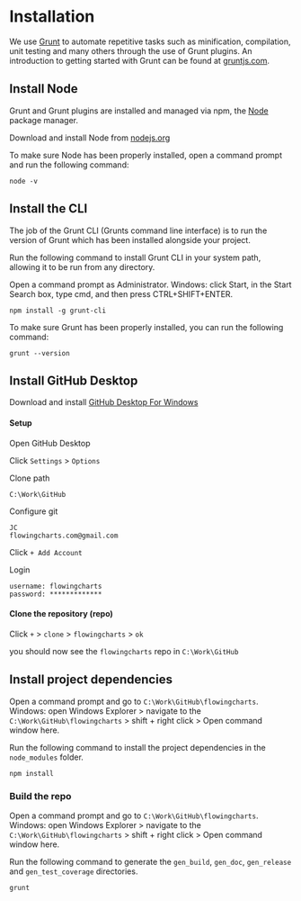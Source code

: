 # Installation

We use [Grunt](http://gruntjs.com) to automate repetitive tasks such as minification, compilation, unit testing and many others through the use of Grunt plugins.  An introduction to getting started with Grunt can be found at [gruntjs.com](http://gruntjs.com/getting-started).

## Install Node

Grunt and Grunt plugins are installed and managed via npm, the [Node](https://nodejs.org) package manager. 

Download and install Node from [nodejs.org](https://nodejs.org/en/)

To make sure Node has been properly installed, open a command prompt and run the following command:

```
node -v
```

## Install the CLI

The job of the Grunt CLI (Grunts command line interface) is to run the version of Grunt which has been installed alongside your project. 

Run the following command to install Grunt CLI in your system path, allowing it to be run from any directory.

Open a command prompt as Administrator.
Windows: click Start, in the Start Search box, type cmd, and then press CTRL+SHIFT+ENTER.

```
npm install -g grunt-cli
```

To make sure Grunt has been properly installed, you can run the following command:

```
grunt --version
```

## Install GitHub Desktop

Download and install  [GitHub Desktop For Windows](https://desktop.github.com/) 

#### Setup

Open GitHub Desktop

Click 
`Settings` > `Options`

Clone path
```
C:\Work\GitHub
```

Configure git
```
JC
flowingcharts.com@gmail.com
```

Click
`+ Add Account`

Login
```
username: flowingcharts
password: *************
```

#### Clone the repository (repo)

Click `+` > `clone` > `flowingcharts` > `ok`

you should now see the `flowingcharts` repo in `C:\Work\GitHub`

## Install project dependencies 

Open a command prompt and go to `C:\Work\GitHub\flowingcharts`.
Windows: open Windows Explorer > navigate to the `C:\Work\GitHub\flowingcharts` > shift + right click > Open command window here.

Run the following command to install the project dependencies in the `node_modules` folder.
```
npm install
```

### Build the repo 

Open a command prompt and go to `C:\Work\GitHub\flowingcharts`.
Windows: open Windows Explorer > navigate to the `C:\Work\GitHub\flowingcharts` > shift + right click > Open command window here.

Run the following command to generate the `gen_build`, `gen_doc`, `gen_release` and `gen_test_coverage` directories.
```
grunt
````

